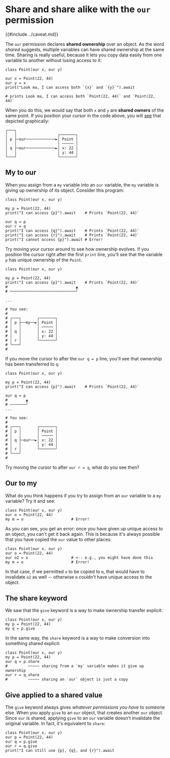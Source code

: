 # Share and share alike with the `our` permission

{{#include ../caveat.md}}

The `our` permission declares **shared ownership** over an object. As the word *shared* suggests, multiple variables can have shared ownership at the same time. Sharing is really useful, because it lets you copy data easily from one variable to another without losing access to it:

```
class Point(our x, our y)

our x = Point(22, 44)
our y = x
print("Look ma, I can access both `{x}` and `{y}`").await

# prints Look ma, I can access both `Point(22, 44)` and `Point(22, 44)`
```

When you do this, we would say that both `x` and `y` are **shared owners** of the same point. If you position your cursor in the code above, you will [see](https://asciiflow.com/#/share/eJyrVspLzE1VssorzcnRUcpJrEwtUrJSqo5RqohRsrK0MNOJUaoEsowsDYGsktSKEiAnRunRlD3IKCYmD0gqKChASDSAphiLxgKomtxKPGrR0bRdIK0B%2BZl5JQrEuAHdHUiaCvG5kbAbKqwUjIyIc0OllYKJCUIpintICjilWqVaANIL5SU%3D) that depicted graphically:

```
┌───┐
│   │                  ┌───────┐
│ p ├─our─────────────►│ Point │
│   │                  │ ───── │
│ q ├─our─────────────►│ x: 22 │
│   │                  │ y: 44 │
└───┘                  └───────┘
```

## My to our

When you assign from a `my` variable into an `our` variable, the `my` variable is giving up ownership of its object. Consider this program:

```
class Point(our x, our y)

my p = Point(22, 44)
print("I can access {p}").await    # Prints `Point(22, 44)`

our q = p
our r = q
print("I can access {q}").await    # Prints `Point(22, 44)`
print("I can access {r}").await    # Prints `Point(22, 44)`
print("I cannot access {p}").await # Error!
```

Try moving your cursor around to see how ownership evolves. If you position the cursor right after the first `print` line, you'll see that the variable `p` has unique ownership of the `Point`.

```
class Point(our x, our y)

my p = Point(22, 44)
print("I can access {p}").await    # Prints `Point(22, 44)`
#                              ▲
# ─────────────────────────────┘

...

# You see:
# 
# ┌───┐       ┌───────┐
# │ p ├──my──►│ Point │
# │   │       │ ───── │
# │ q │       │ x: 22 │
# │   │       │ y: 44 │             
# │ r │       └───────┘
# └───┘       
#             
```

If you move the cursor to after the `our q = p` line, you'll see that ownership has been transferred to `q`:

```
class Point(our x, our y)

my p = Point(22, 44)
print("I can access {p}").await    # Prints `Point(22, 44)`

our q = p
#        ▲
# ───────┘
...

# You see:
# 
# ┌───┐       ┌───────┐
# │ p │       │ Point │
# │   │       │ ───── │
# │ q ├─our──►│ x: 22 │
# │   │       │ y: 44 │             
# │ r │       └───────┘
# └───┘       
#             
```

Try moving the cursor to after `our r = q`, what do you see then?

## Our to my

What do you think happens if you try to assign from an `our` variable to a `my` variable? Try it and see:

```
class Point(our x, our y)
our o = Point(22, 44)
my m = o                     # Error!
```

As you can see, you get an error: once you have given up unique access to an object, you can't get it back again. This is because it's always possible that you have copied the `our` value to other places:

```
class Point(our x, our y)
our o = Point(22, 44)
our o2 = o                   # <-- e.g., you might have done this
my m = o                     # Error!
```

In that case, if we permitted `o` to be copied to `m`, that would have to invalidate `o2` as well -- otherwise `m` couldn't have unique access to the object.

## The share keyword

We saw that the `give` keyword is a way to make ownership transfer explicit:

```
class Point(our x, our y)
my p = Point(22, 44)
my q = p.give
```

In the same way, the `share` keyword is a way to make conversion into something shared explicit:

```
class Point(our x, our y)
my p = Point(22, 44)
our q = p.share
#         ~~~~~ sharing from a `my` variable makes it give up ownership
our r = q.share
#         ~~~~~ sharing an `our` object is just a copy
```

## Give applied to a shared value

The `give` keyword always gives *whatever permissions you have* to someone else. When you apply `give` to an `our` object, that creates another `our` object. Since `our` is shared, applying `give` to an `our` variable doesn't invalidate the original variable. In fact, it's equivalent to `share`:


```
class Point(our x, our y)
our p = Point(22, 44)
our q = p.give
our r = q.give
print("I can still use {p}, {q}, and {r}").await
```
